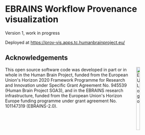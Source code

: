 # EBRAINS Workflow Provenance visualization

Version 1, work in progress

Deployed at https://prov-vis.apps.tc.humanbrainproject.eu/

## Acknowledgements

<div><img src="https://www.braincouncil.eu/wp-content/uploads/2018/11/wsi-imageoptim-EU-Logo.jpg" alt="EU Logo" height="23%" width="15%" align="right" style="margin-left: 10px"></div>

This open source software code was developed in part or in whole in the Human Brain Project, funded from the European Union's Horizon 2020 Framework Programme for Research and Innovation under Specific Grant Agreement No. 945539 (Human Brain Project SGA3),
and in the EBRAINS research infrastructure, funded from the European Union's Horizon Europe funding programme under grant agreement No. 101147319 (EBRAINS-2.0).